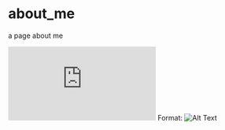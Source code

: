 # about_me
a page about me

![GitHub Logo](https://www.facebook.com/photo.php?fbid=1553509758024844&set=a.144123508963483.22097.100000975046052&type=3&theater)
Format: ![Alt Text](url)
